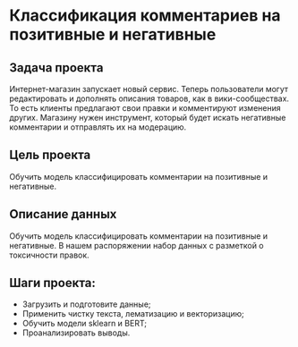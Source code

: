 # Классификация комментариев на позитивные и негативные

## Задача проекта

Интернет-магазин запускает новый сервис. Теперь пользователи могут редактировать и дополнять описания товаров, как в вики-сообществах.
То есть клиенты предлагают свои правки и комментируют изменения других. Магазину нужен инструмент, который будет искать негативные комментарии и отправлять их на модерацию.

## Цель проекта

Обучить модель классифицировать комментарии на позитивные и негативные.

## Описание данных

Обучить модель классифицировать комментарии на позитивные и негативные. 
В нашем распоряжении набор данных с разметкой о токсичности правок.

## Шаги проекта:

- Загрузить и подготовите данные;
- Применить чистку текста, лематизацию и векторизацию;
- Обучить модели sklearn и BERT;
- Проанализировать выводы.


